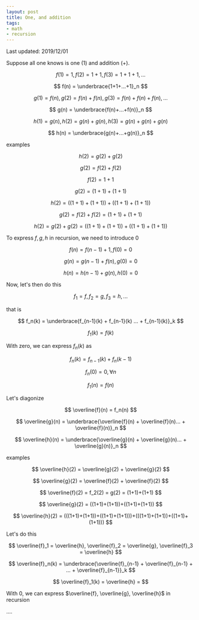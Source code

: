 ```yaml
---
layout: post
title: One, and addition
tags:
- math
- recursion
---
```


Last updated: 2019/12/01

Suppose all one knows is one (1) and addition (+).

$$
f(1) = 1, f(2) = 1+1, f(3) = 1+1+1, ...
$$

$$
f(n) = \underbrace{1+1+...+1}_n
$$

$$
g(1) = f(n), g(2) = f(n)+f(n), g(3) = f(n)+f(n)+f(n), ...
$$

$$
g(n) = \underbrace{f(n)+...+f(n)}_n
$$

$$
h(1) = g(n), h(2) = g(n)+g(n), h(3) = g(n)+g(n)+g(n)
$$

$$
h(n) = \underbrace{g(n)+...+g(n)}_n
$$

examples

$$
h(2) = g(2) + g(2)
$$

$$
g(2) = f(2) + f(2)
$$

$$
f(2) = 1+1
$$

$$
g(2) = (1+1)+(1+1)
$$

$$
h(2) = ((1+1)+(1+1))+((1+1)+(1+1))
$$

$$
g(2) = f(2)+f(2) = (1+1)+(1+1)
$$

$$
h(2) = g(2)+g(2) = ((1+1)+(1+1))+((1+1)+(1+1))
$$

To express $f,g,h$ in recursion, we need to introduce 0

$$
f(n) = f(n-1) + 1, f(0) = 0
$$

$$
g(n) = g(n-1) + f(n), g(0) = 0
$$

$$
h(n) = h(n-1) + g(n), h(0) = 0
$$

Now, let's then do this

$$
f_1 = f, f_2 = g, f_3 = h, ...
$$

that is

$$
f_n(k) = \underbrace{f_{n-1}(k) + f_{n-1}(k) ... + f_{n-1}(k)}_k
$$

$$
f_1(k) = f(k)
$$

With zero, we can express $f_n(k)$ as

$$
f_n(k) = f_{n-1}(k) + f_n(k-1)
$$

$$
f_n(0) = 0, \forall n
$$

$$
f_1(n) = f(n)
$$

Let's diagonize

$$
\overline{f}(n) = f_n(n)
$$

$$
\overline{g}(n) = \underbrace{\overline{f}(n) + \overline{f}(n)... + \overline{f}(n)}_n
$$

$$
\overline{h}(n) = \underbrace{\overline{g}(n) + \overline{g}(n)... + \overline{g}(n)}_n
$$

examples

$$
\overline{h}(2) = \overline{g}(2) + \overline{g}(2)
$$

$$
\overline{g}(2) = \overline{f}(2) + \overline{f}(2)
$$

$$
\overline{f}(2) = f_2(2) = g(2) = (1+1)+(1+1)
$$

$$
\overline{g}(2) = ((1+1)+(1+1))+((1+1)+(1+1))
$$

$$
\overline{h}(2) = (((1+1)+(1+1))+((1+1)+(1+1)))+(((1+1)+(1+1))+((1+1)+(1+1)))
$$

Let's do this

$$
\overline{f}_1 = \overline{h}, \overline{f}_2 = \overline{g}, \overline{f}_3 = \overline{h}
$$

$$
\overline{f}_n(k) = \underbrace{\overline{f}_{n-1} + \overline{f}_{n-1} + ... + \overline{f}_{n-1}}_k
$$

$$
\overline{f}_1(k) = \overline{h} = 
$$

With 0, we can express $\overline{f}, \overline{g}, \overline{h}$ in recursion

....








